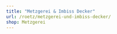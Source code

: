 ```yaml
---
title: "Metzgerei & Imbiss Decker"
url: /roetz/metzgerei-und-imbiss-decker/
shop: Metzgerei
---
```

